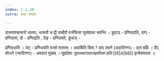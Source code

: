 ```yaml
---
index: 1.1.20
sutra: दाधा घ्वदाप्

---
```

दारूपाश्चत्वारो धातवः, धारूपौ च द्वौ दाब्दैपौ वर्जयित्वा घुसंज्ञका भवन्ति । डुदाञ् - प्रणिददाति, दाण् - प्रणिदाता, दो - प्रणिद्यति , देङ् - प्रणिदयते,  डुधाञ् -

 प्रणिदधाति । धेट् - प्रणिधयति वत्सो मातरम् । अदाबिति किम् ? दाप् लवने (अदादिगणः) - दातं बर्हिः । दैप् शोधने (भ्वादिगणः) - अवदातं मुखम् । घुप्रदेशाः _घुमास्थागापाजहातिसां हलि_ [[6|4|66]] इत्येवमादयः ॥